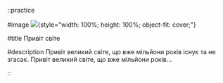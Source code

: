 ::practice

#image
![](/images/main_bg.jpg){style="width: 100%; height: 100%; object-fit: cover;"}

#title
Привіт світе

#description
Привіт великий світе, що вже мільйони років існує та не згасає. Привіт великий світе, що вже мільйони років...

::
